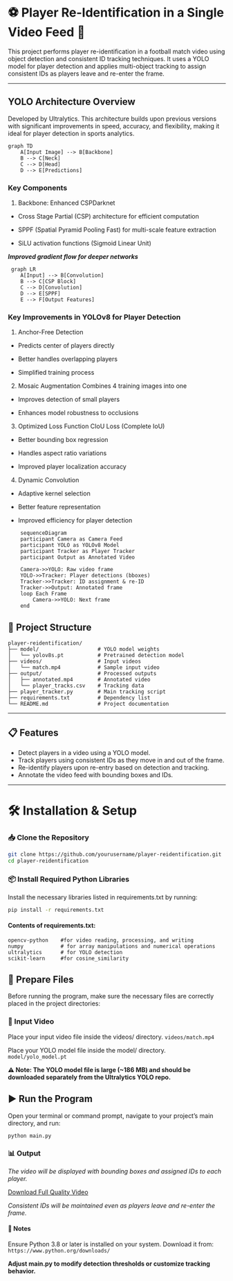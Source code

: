 # ⚽ Player Re-Identification in a Single Video Feed 🎥

This project performs player re-identification in a football match video using object detection and consistent ID tracking techniques. It uses a YOLO model for player detection and applies multi-object tracking to assign consistent IDs as players leave and re-enter the frame.

---
## YOLO Architecture Overview
Developed by Ultralytics. This architecture builds upon previous versions with significant improvements in speed, accuracy, and flexibility, making it ideal for player detection in sports analytics.
```mermaid
graph TD
    A[Input Image] --> B[Backbone]
    B --> C[Neck]
    C --> D[Head]
    D --> E[Predictions]
```
### Key Components
1. Backbone: Enhanced CSPDarknet
- Cross Stage Partial (CSP) architecture for efficient computation

- SPPF (Spatial Pyramid Pooling Fast) for multi-scale feature extraction

- SiLU activation functions (Sigmoid Linear Unit)

***Improved gradient flow for deeper networks***
```mermaid
 graph LR
    A[Input] --> B[Convolution]
    B --> C[CSP Block]
    C --> D[Convolution]
    D --> E[SPPF]
    E --> F[Output Features]
```
### Key Improvements in YOLOv8 for Player Detection
1. Anchor-Free Detection
- Predicts center of players directly

- Better handles overlapping players

- Simplified training process

2. Mosaic Augmentation
Combines 4 training images into one

- Improves detection of small players

- Enhances model robustness to occlusions

3. Optimized Loss Function
CIoU Loss (Complete IoU)

- Better bounding box regression

- Handles aspect ratio variations

- Improved player localization accuracy

4. Dynamic Convolution
- Adaptive kernel selection

- Better feature representation

- Improved efficiency for player detection
```mermaid
    sequenceDiagram
    participant Camera as Camera Feed
    participant YOLO as YOLOv8 Model
    participant Tracker as Player Tracker
    participant Output as Annotated Video
    
    Camera->>YOLO: Raw video frame
    YOLO->>Tracker: Player detections (bboxes)
    Tracker->>Tracker: ID assignment & re-ID
    Tracker->>Output: Annotated frame
    loop Each Frame
        Camera->>YOLO: Next frame
    end
```
## 📂 Project Structure
```
player-reidentification/
├── model/                   # YOLO model weights
│   └── yolov8s.pt           # Pretrained detection model
├── videos/                  # Input videos
│   └── match.mp4            # Sample input video
├── output/                  # Processed outputs
│   ├── annotated.mp4        # Annotated video
│   └── player_tracks.csv    # Tracking data
├── player_tracker.py        # Main tracking script
├── requirements.txt         # Dependency list
└── README.md                # Project documentation
```
---

## 📋 Features

- Detect players in a video using a YOLO model.
- Track players using consistent IDs as they move in and out of the frame.
- Re-identify players upon re-entry based on detection and tracking.
- Annotate the video feed with bounding boxes and IDs.

---

# 🛠️ Installation & Setup

### 📥 Clone the Repository

```bash
git clone https://github.com/yourusername/player-reidentification.git
cd player-reidentification
```
### 📦 Install Required Python Libraries
Install the necessary libraries listed in requirements.txt by running:
```bash
pip install -r requirements.txt
```
#### Contents of requirements.txt:
```torch
opencv-python    #for video reading, processing, and writing
numpy            # for array manipulations and numerical operations
ultralytics      # for YOLO detection
scikit-learn     #for cosine_similarity 
```
## 📁 Prepare Files
Before running the program, make sure the necessary files are correctly placed in the project directories:

### 🎥 Input Video

Place your input video file inside the videos/ directory.
``
videos/match.mp4
``

Place your YOLO model file inside the model/ directory.
``
model/yolo_model.pt
``

**⚠️ Note: The YOLO model file is large (~186 MB) and should be downloaded separately from the Ultralytics YOLO repo.**

## ▶️ Run the Program
Open your terminal or command prompt, navigate to your project’s main directory, and run:
```
python main.py
```
### 📊 Output
*The video will be displayed with bounding boxes and assigned IDs to each player.*

[Download Full Quality Video](output/annotated.mp4)

*Consistent IDs will be maintained even as players leave and re-enter the frame.*

#### 📌 Notes
Ensure Python 3.8 or later is installed on your system. Download it from: ``https://www.python.org/downloads/``

**Adjust main.py to modify detection thresholds or customize tracking behavior.**
